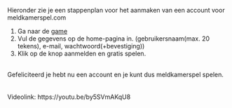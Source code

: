 Hieronder zie je een stappenplan voor het aanmaken van een account voor meldkamerspel.com<br/>
1. Ga naar de [game](https://meldkamerspel.com)
2. Vul de gegevens op de home-pagina in. (gebruikersnaam(max. 20 tekens), e-mail, wachtwoord(+bevestiging))
3. Klik op de knop aanmelden en gratis spelen.
<br/>
Gefeliciteerd je hebt nu een account en je kunt dus meldkamerspel spelen.<br/>
<br/>
<br/>
Videolink: https://youtu.be/by5SVmAKqU8